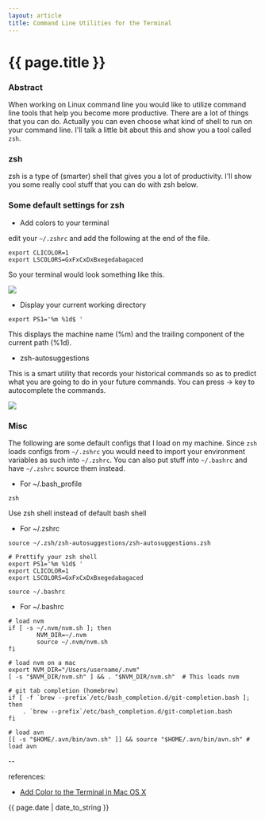 ```yaml
---
layout: article
title: Command Line Utilities for the Terminal
---
```

# {{ page.title }}

### Abstract

When working on Linux command line you would like to utilize command line tools that help you become more productive. There are a lot of things that you can do. Actually you can even choose what kind of shell to run on your command line. I'll talk a little bit about this and show you a tool called `zsh`.

### zsh

zsh is a type of (smarter) shell that gives you a lot of productivity. I'll show you some really cool stuff that you can do with zsh below. 

### Some default settings for zsh

* Add colors to your terminal

edit your `~/.zshrc` and add the following at the end of the file. 

```
export CLICOLOR=1
export LSCOLORS=GxFxCxDxBxegedabagaced
```

So your terminal would look something like this.

![](https://i.stack.imgur.com/l3dJR.png)

* Display your current working directory

```
export PS1='%m %1d$ '
```

This displays the machine name (%m) and the trailing component of the current path (%1d). 

* zsh-autosuggestions

This is a smart utility that records your historical commands so as to predict what you are going to do in your future commands. You can press → key to autocomplete the commands. 

![](https://i.stack.imgur.com/cm4wR.png)

### Misc

The following are some default configs that I load on my machine. Since `zsh` loads configs from `~/.zshrc` you would need to import your environment variables as such into `~/.zshrc`. You can also put stuff into `~/.bashrc` and have `~/.zshrc` source them instead. 

* For ~/.bash_profile

```
zsh
```

Use zsh shell instead of default bash shell

* For ~/.zshrc

```
source ~/.zsh/zsh-autosuggestions/zsh-autosuggestions.zsh

# Prettify your zsh shell
export PS1='%m %1d$ '
export CLICOLOR=1
export LSCOLORS=GxFxCxDxBxegedabagaced

source ~/.bashrc
```

* For ~/.bashrc

```
# load nvm
if [ -s ~/.nvm/nvm.sh ]; then
        NVM_DIR=~/.nvm
        source ~/.nvm/nvm.sh
fi

# load nvm on a mac
export NVM_DIR="/Users/username/.nvm"
[ -s "$NVM_DIR/nvm.sh" ] && . "$NVM_DIR/nvm.sh"  # This loads nvm

# git tab completion (homebrew)
if [ -f `brew --prefix`/etc/bash_completion.d/git-completion.bash ]; then
    . `brew --prefix`/etc/bash_completion.d/git-completion.bash
fi

# load avn
[[ -s "$HOME/.avn/bin/avn.sh" ]] && source "$HOME/.avn/bin/avn.sh" # load avn
```

--

references:

* [Add Color to the Terminal in Mac OS X
](http://osxdaily.com/2012/02/21/add-color-to-the-terminal-in-mac-os-x/)

{{ page.date | date_to_string }}
